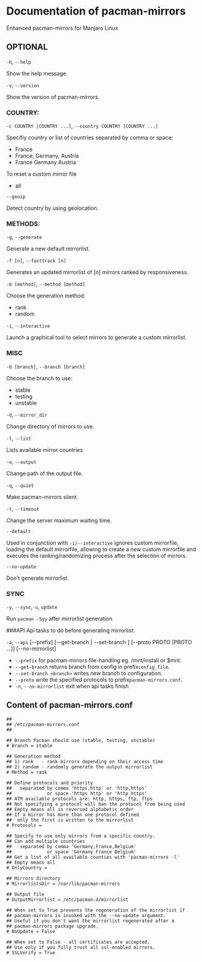 #  Documentation of pacman-mirrors

Enhanced pacman-mirrors for Manjaro Linux

## OPTIONAL
`-h`, `--help` 

Show the help message.

`-v`, `--version`

Show the version of pacman-mirrors.

### COUNTRY:
`-c COUNTRY [COUNTRY ...]`, `--country COUNTRY [COUNTRY ...]`

Specifiy country or list of countries separated by comma or space:

- France
- France, Germany, Austria
- France Germany Austria

To reset a custom mirror file

- all

`--geoip` 

Detect country by using geolocation.

### METHODS:
`-g`, `--generate`

Generate a new default mirrorlist.

`-f [n]`, `--fasttrack [n]`

Generates an updated mirrorlist of [n] mirrors ranked by responsiveness.

`-m [method]`, `--method [method]`

Choose the generation method:

- rank
- random

`-i`, `--interactive`

Launch a graphical tool to select mirrors to generate a custom mirrorlist.

### MISC

`-b [branch]`, `--branch [branch]`

Choose the branch to use:

- stable
- testing
- unstable

`-d`, `--mirror_dir`

Change directory of mirrors to use.

`-l`, `--list`

Lists available mirror countries

`-o`, `--output`

Change path of the output file.

`-q`, `--quiet`

Make pacman-mirrors silent.

`-t`, `--timeout`

Change the server maximum waiting time.

`--default`

Used in conjunction with `-i/--interactive` ignores custom mirrorfile,  
loading the default mirrorfile, allowing to create a new custom mirrorfile 
and executes the ranking/randomizing process after the selection of mirrors.

`--no-update`

Don't generate mirrorlist.

### SYNC
`-y`, `--sync`,`-u`, `update`

Run `pacman -Syy` after mirrorlist generation

###API
Api tasks to do before generating mirrorlist.

`-a`, `--api` [--prefix] [--get-branch | --set-branch <branch>] [--proto PROTO [PROTO ...]] [--no-mirrorlist]

- `--prefix` for pacman-mirrors file-handling eg. /mnt/install or $mnt.
- `--get-branch` returns branch from config in prefix`config_file`.   
- `--set-branch <branch>` writes new branch to configuration.
- `--proto` write the specified protocols to prefix`pacman-mirrors.conf`.
- `-n`, `--no-mirrorlist` exit when api tasks finish 

## Content of pacman-mirrors.conf

```
##
## /etc/pacman-mirrors.conf
##

## Branch Pacman should use (stable, testing, unstable)
# Branch = stable

## Generation method
## 1) rank   - rank mirrors depending on their access time
## 2) random - randomly generate the output mirrorlist
# Method = rank

## Define protocols and priority
##   separated by comma 'https,http' or 'http,https'
##             or space 'https http' or 'http https'
## ATM available protocols are: http, https, ftp, ftps
## Not specifying a protocol will ban the protocol from being used
## Empty means all in reversed alphabetic order
## If a mirror has more than one protocol defined 
##  only the first is written to the mirrorlist
# Protocols = 

## Specify to use only mirrors from a specific country.
## Can add multiple countries
##   separated by comma 'Germany,France,Belgium'
##             or space 'Germany France Belgium'
## Get a list of all available counties with 'pacman-mirrors -l'
## Empty means all
# OnlyCountry = 

## Mirrors directory
# MirrorlistsDir = /var/lib/pacman-mirrors

## Output file
# OutputMirrorlist = /etc/pacman.d/mirrorlist

## When set to True prevents the regeneration of the mirrorlist if
## pacman-mirrors is invoked with the --no-update argument.
## Useful if you don't want the mirrorlist regenerated after a
## pacman-mirrors package upgrade.
# NoUpdate = False

## When set to False - all certificates are accepted.
## Use only if you fully trust all ssl-enabled mirrors.
# SSLVerify = True
```
